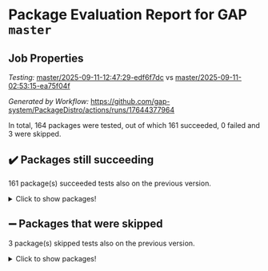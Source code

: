 # Package Evaluation Report for GAP `master`

## Job Properties

*Testing:* [master/2025-09-11-12:47:29-edf6f7dc](https://github.com/gap-system/PackageDistro/blob/data/reports/master/2025-09-11-12:47:29-edf6f7dc) vs [master/2025-09-11-02:53:15-ea75f04f](https://github.com/gap-system/PackageDistro/blob/data/reports/master/2025-09-11-02:53:15-ea75f04f)

*Generated by Workflow:* https://github.com/gap-system/PackageDistro/actions/runs/17644377964

In total, 164 packages were tested, out of which 161 succeeded, 0 failed and 3 were skipped.

## :heavy_check_mark: Packages still succeeding

161 package(s) succeeded tests also on the previous version.
<details><summary>Click to show packages!</summary>

- 4ti2interface 2024.11-01 [(success)](https://github.com/gap-system/PackageDistro/actions/runs/17644377964/job/50139372101)
- ace 5.7.0 [(success)](https://github.com/gap-system/PackageDistro/actions/runs/17644377964/job/50139372119)
- aclib 1.3.3 [(success)](https://github.com/gap-system/PackageDistro/actions/runs/17644377964/job/50139372126)
- agt 0.3.1 [(success)](https://github.com/gap-system/PackageDistro/actions/runs/17644377964/job/50139372123)
- alco 1.1.2 [(success)](https://github.com/gap-system/PackageDistro/actions/runs/17644377964/job/50139372112)
- alnuth 3.2.1 [(success)](https://github.com/gap-system/PackageDistro/actions/runs/17644377964/job/50139372232)
- anupq 3.3.2 [(success)](https://github.com/gap-system/PackageDistro/actions/runs/17644377964/job/50139372172)
- atlasrep 2.1.9 [(success)](https://github.com/gap-system/PackageDistro/actions/runs/17644377964/job/50139372210)
- autodoc 2025.05.09 [(success)](https://github.com/gap-system/PackageDistro/actions/runs/17644377964/job/50139372166)
- automata 1.16 [(success)](https://github.com/gap-system/PackageDistro/actions/runs/17644377964/job/50139372233)
- automgrp 1.3.3 [(success)](https://github.com/gap-system/PackageDistro/actions/runs/17644377964/job/50139372204)
- autpgrp 1.11.1 [(success)](https://github.com/gap-system/PackageDistro/actions/runs/17644377964/job/50139372169)
- cap 2025.08-03 [(success)](https://github.com/gap-system/PackageDistro/actions/runs/17644377964/job/50139372189)
- caratinterface 2.3.7 [(success)](https://github.com/gap-system/PackageDistro/actions/runs/17644377964/job/50139372196)
- cddinterface 2025.06.24 [(success)](https://github.com/gap-system/PackageDistro/actions/runs/17644377964/job/50139372206)
- circle 1.6.6 [(success)](https://github.com/gap-system/PackageDistro/actions/runs/17644377964/job/50139372186)
- classicpres 1.22 [(success)](https://github.com/gap-system/PackageDistro/actions/runs/17644377964/job/50139372170)
- cohomolo 1.6.11 [(success)](https://github.com/gap-system/PackageDistro/actions/runs/17644377964/job/50139372173)
- congruence 1.2.7 [(success)](https://github.com/gap-system/PackageDistro/actions/runs/17644377964/job/50139372239)
- corefreesub 0.6 [(success)](https://github.com/gap-system/PackageDistro/actions/runs/17644377964/job/50139372211)
- corelg 1.57 [(success)](https://github.com/gap-system/PackageDistro/actions/runs/17644377964/job/50139372171)
- crime 1.6 [(success)](https://github.com/gap-system/PackageDistro/actions/runs/17644377964/job/50139372209)
- crisp 1.4.8 [(success)](https://github.com/gap-system/PackageDistro/actions/runs/17644377964/job/50139372224)
- crypting 0.10.6 [(success)](https://github.com/gap-system/PackageDistro/actions/runs/17644377964/job/50139372198)
- cryst 4.1.29 [(success)](https://github.com/gap-system/PackageDistro/actions/runs/17644377964/job/50139372183)
- crystcat 1.1.10 [(success)](https://github.com/gap-system/PackageDistro/actions/runs/17644377964/job/50139372174)
- ctbllib 1.3.11 [(success)](https://github.com/gap-system/PackageDistro/actions/runs/17644377964/job/50139372178)
- cubefree 1.21 [(success)](https://github.com/gap-system/PackageDistro/actions/runs/17644377964/job/50139372199)
- curlinterface 2.4.2 [(success)](https://github.com/gap-system/PackageDistro/actions/runs/17644377964/job/50139372221)
- cvec 2.8.4 [(success)](https://github.com/gap-system/PackageDistro/actions/runs/17644377964/job/50139372194)
- datastructures 0.3.3 [(success)](https://github.com/gap-system/PackageDistro/actions/runs/17644377964/job/50139372214)
- deepthought 1.0.9 [(success)](https://github.com/gap-system/PackageDistro/actions/runs/17644377964/job/50139372256)
- design 1.8.2 [(success)](https://github.com/gap-system/PackageDistro/actions/runs/17644377964/job/50139372217)
- difsets 2.3.1 [(success)](https://github.com/gap-system/PackageDistro/actions/runs/17644377964/job/50139372238)
- digraphs 1.12.1 [(success)](https://github.com/gap-system/PackageDistro/actions/runs/17644377964/job/50139372231)
- edim 1.3.8 [(success)](https://github.com/gap-system/PackageDistro/actions/runs/17644377964/job/50139372242)
- example 4.4.1 [(success)](https://github.com/gap-system/PackageDistro/actions/runs/17644377964/job/50139372205)
- examplesforhomalg 2023.10-01 [(success)](https://github.com/gap-system/PackageDistro/actions/runs/17644377964/job/50139372216)
- factint 1.6.3 [(success)](https://github.com/gap-system/PackageDistro/actions/runs/17644377964/job/50139372281)
- ferret 1.0.15 [(success)](https://github.com/gap-system/PackageDistro/actions/runs/17644377964/job/50139372247)
- fga 1.5.0 [(success)](https://github.com/gap-system/PackageDistro/actions/runs/17644377964/job/50139372274)
- fining 1.5.6 [(success)](https://github.com/gap-system/PackageDistro/actions/runs/17644377964/job/50139372215)
- float 1.0.9 [(success)](https://github.com/gap-system/PackageDistro/actions/runs/17644377964/job/50139372346)
- format 1.4.4 [(success)](https://github.com/gap-system/PackageDistro/actions/runs/17644377964/job/50139372299)
- forms 1.2.13 [(success)](https://github.com/gap-system/PackageDistro/actions/runs/17644377964/job/50139372259)
- fplsa 1.2.7 [(success)](https://github.com/gap-system/PackageDistro/actions/runs/17644377964/job/50139372251)
- fr 2.4.13 [(success)](https://github.com/gap-system/PackageDistro/actions/runs/17644377964/job/50139372283)
- francy 2.0.3 [(success)](https://github.com/gap-system/PackageDistro/actions/runs/17644377964/job/50139372301)
- fwtree 1.3 [(success)](https://github.com/gap-system/PackageDistro/actions/runs/17644377964/job/50139372278)
- gapdoc 1.6.7 [(success)](https://github.com/gap-system/PackageDistro/actions/runs/17644377964/job/50139372296)
- gauss 2024.11-01 [(success)](https://github.com/gap-system/PackageDistro/actions/runs/17644377964/job/50139372260)
- gaussforhomalg 2024.08-01 [(success)](https://github.com/gap-system/PackageDistro/actions/runs/17644377964/job/50139372306)
- gbnp 1.1.0 [(success)](https://github.com/gap-system/PackageDistro/actions/runs/17644377964/job/50139372279)
- generalizedmorphismsforcap 2025.08-01 [(success)](https://github.com/gap-system/PackageDistro/actions/runs/17644377964/job/50139372340)
- genss 1.6.9 [(success)](https://github.com/gap-system/PackageDistro/actions/runs/17644377964/job/50139372272)
- gradedmodules 2024.12-01 [(success)](https://github.com/gap-system/PackageDistro/actions/runs/17644377964/job/50139372290)
- gradedringforhomalg 2024.07-01 [(success)](https://github.com/gap-system/PackageDistro/actions/runs/17644377964/job/50139372314)
- grape 4.9.3 [(success)](https://github.com/gap-system/PackageDistro/actions/runs/17644377964/job/50139372298)
- groupoids 1.78 [(success)](https://github.com/gap-system/PackageDistro/actions/runs/17644377964/job/50139372284)
- grpconst 2.6.5 [(success)](https://github.com/gap-system/PackageDistro/actions/runs/17644377964/job/50139372317)
- guarana 0.96.3 [(success)](https://github.com/gap-system/PackageDistro/actions/runs/17644377964/job/50139372323)
- guava 3.20 [(success)](https://github.com/gap-system/PackageDistro/actions/runs/17644377964/job/50139372326)
- hap 1.70 [(success)](https://github.com/gap-system/PackageDistro/actions/runs/17644377964/job/50139372300)
- hapcryst 0.1.15 [(success)](https://github.com/gap-system/PackageDistro/actions/runs/17644377964/job/50139372327)
- hecke 1.5.4 [(success)](https://github.com/gap-system/PackageDistro/actions/runs/17644377964/job/50139372285)
- help 4.0 [(success)](https://github.com/gap-system/PackageDistro/actions/runs/17644377964/job/50139372382)
- homalg 2024.01-01 [(success)](https://github.com/gap-system/PackageDistro/actions/runs/17644377964/job/50139372320)
- homalgtocas 2025.08-01 [(success)](https://github.com/gap-system/PackageDistro/actions/runs/17644377964/job/50139372336)
- ibnp 0.16 [(success)](https://github.com/gap-system/PackageDistro/actions/runs/17644377964/job/50139372387)
- idrel 2.48 [(success)](https://github.com/gap-system/PackageDistro/actions/runs/17644377964/job/50139372309)
- images 1.3.3 [(success)](https://github.com/gap-system/PackageDistro/actions/runs/17644377964/job/50139372335)
- inducereduce 1.1 [(success)](https://github.com/gap-system/PackageDistro/actions/runs/17644377964/job/50139372322)
- intpic 0.4.0 [(success)](https://github.com/gap-system/PackageDistro/actions/runs/17644377964/job/50139372333)
- io 4.9.3 [(success)](https://github.com/gap-system/PackageDistro/actions/runs/17644377964/job/50139372374)
- io_forhomalg 2023.02-04 [(success)](https://github.com/gap-system/PackageDistro/actions/runs/17644377964/job/50139372349)
- irredsol 1.4.4 [(success)](https://github.com/gap-system/PackageDistro/actions/runs/17644377964/job/50139372343)
- json 2.2.3 [(success)](https://github.com/gap-system/PackageDistro/actions/runs/17644377964/job/50139372356)
- jupyterkernel 1.5.1 [(success)](https://github.com/gap-system/PackageDistro/actions/runs/17644377964/job/50139372331)
- jupyterviz 1.5.6 [(success)](https://github.com/gap-system/PackageDistro/actions/runs/17644377964/job/50139372325)
- kan 1.37 [(success)](https://github.com/gap-system/PackageDistro/actions/runs/17644377964/job/50139372353)
- kbmag 1.5.11 [(success)](https://github.com/gap-system/PackageDistro/actions/runs/17644377964/job/50139372410)
- laguna 3.9.7 [(success)](https://github.com/gap-system/PackageDistro/actions/runs/17644377964/job/50139372407)
- liealgdb 2.2.1 [(success)](https://github.com/gap-system/PackageDistro/actions/runs/17644377964/job/50139372385)
- liepring 2.9.1 [(success)](https://github.com/gap-system/PackageDistro/actions/runs/17644377964/job/50139372372)
- liering 2.4.2 [(success)](https://github.com/gap-system/PackageDistro/actions/runs/17644377964/job/50139372352)
- linearalgebraforcap 2025.08-02 [(success)](https://github.com/gap-system/PackageDistro/actions/runs/17644377964/job/50139372383)
- lins 0.9 [(success)](https://github.com/gap-system/PackageDistro/actions/runs/17644377964/job/50139372361)
- localizeringforhomalg 2023.10-01 [(success)](https://github.com/gap-system/PackageDistro/actions/runs/17644377964/job/50139372391)
- loops 3.4.4 [(success)](https://github.com/gap-system/PackageDistro/actions/runs/17644377964/job/50139372350)
- lpres 1.1.1 [(success)](https://github.com/gap-system/PackageDistro/actions/runs/17644377964/job/50139372375)
- majoranaalgebras 1.5.2 [(success)](https://github.com/gap-system/PackageDistro/actions/runs/17644377964/job/50139372342)
- mapclass 1.4.6 [(success)](https://github.com/gap-system/PackageDistro/actions/runs/17644377964/job/50139372339)
- matgrp 0.72 [(success)](https://github.com/gap-system/PackageDistro/actions/runs/17644377964/job/50139372360)
- matricesforhomalg 2025.09-01 [(success)](https://github.com/gap-system/PackageDistro/actions/runs/17644377964/job/50139372347)
- modisom 3.0.0 [(success)](https://github.com/gap-system/PackageDistro/actions/runs/17644377964/job/50139372363)
- modulepresentationsforcap 2025.08-02 [(success)](https://github.com/gap-system/PackageDistro/actions/runs/17644377964/job/50139372428)
- modules 2024.12-01 [(success)](https://github.com/gap-system/PackageDistro/actions/runs/17644377964/job/50139372394)
- monoidalcategories 2025.08-02 [(success)](https://github.com/gap-system/PackageDistro/actions/runs/17644377964/job/50139372490)
- nconvex 2024.12-01 [(success)](https://github.com/gap-system/PackageDistro/actions/runs/17644377964/job/50139372464)
- nilmat 1.4.2 [(success)](https://github.com/gap-system/PackageDistro/actions/runs/17644377964/job/50139372403)
- nock 1.5 [(success)](https://github.com/gap-system/PackageDistro/actions/runs/17644377964/job/50139372418)
- normalizinterface 1.4.1 [(success)](https://github.com/gap-system/PackageDistro/actions/runs/17644377964/job/50139372415)
- nq 2.5.11 [(success)](https://github.com/gap-system/PackageDistro/actions/runs/17644377964/job/50139372397)
- numericalsgps 1.4.0 [(success)](https://github.com/gap-system/PackageDistro/actions/runs/17644377964/job/50139372440)
- openmath 11.5.3 [(success)](https://github.com/gap-system/PackageDistro/actions/runs/17644377964/job/50139372423)
- orb 5.0.1 [(success)](https://github.com/gap-system/PackageDistro/actions/runs/17644377964/job/50139372393)
- packagemanager 1.6.3 [(success)](https://github.com/gap-system/PackageDistro/actions/runs/17644377964/job/50139372396)
- patternclass 2.4.5 [(success)](https://github.com/gap-system/PackageDistro/actions/runs/17644377964/job/50139372449)
- permut 2.0.5 [(success)](https://github.com/gap-system/PackageDistro/actions/runs/17644377964/job/50139372409)
- polenta 1.3.11 [(success)](https://github.com/gap-system/PackageDistro/actions/runs/17644377964/job/50139372420)
- polycyclic 2.17 [(success)](https://github.com/gap-system/PackageDistro/actions/runs/17644377964/job/50139372469)
- polymaking 0.8.7 [(success)](https://github.com/gap-system/PackageDistro/actions/runs/17644377964/job/50139372452)
- primgrp 4.0.0 [(success)](https://github.com/gap-system/PackageDistro/actions/runs/17644377964/job/50139372455)
- profiling 2.6.2 [(success)](https://github.com/gap-system/PackageDistro/actions/runs/17644377964/job/50139372456)
- qdistrnd 0.9.5 [(success)](https://github.com/gap-system/PackageDistro/actions/runs/17644377964/job/50139372446)
- qpa 1.35 [(success)](https://github.com/gap-system/PackageDistro/actions/runs/17644377964/job/50139372411)
- quagroup 1.8.4 [(success)](https://github.com/gap-system/PackageDistro/actions/runs/17644377964/job/50139372477)
- radiroot 2.9 [(success)](https://github.com/gap-system/PackageDistro/actions/runs/17644377964/job/50139372442)
- rcwa 4.7.1 [(success)](https://github.com/gap-system/PackageDistro/actions/runs/17644377964/job/50139372476)
- rds 1.8 [(success)](https://github.com/gap-system/PackageDistro/actions/runs/17644377964/job/50139372457)
- recog 1.4.4 [(success)](https://github.com/gap-system/PackageDistro/actions/runs/17644377964/job/50139372511)
- repndecomp 1.3.0 [(success)](https://github.com/gap-system/PackageDistro/actions/runs/17644377964/job/50139372527)
- repsn 3.1.2 [(success)](https://github.com/gap-system/PackageDistro/actions/runs/17644377964/job/50139372467)
- resclasses 4.7.3 [(success)](https://github.com/gap-system/PackageDistro/actions/runs/17644377964/job/50139372499)
- ringsforhomalg 2024.11-02 [(success)](https://github.com/gap-system/PackageDistro/actions/runs/17644377964/job/50139372492)
- sco 2023.08-01 [(success)](https://github.com/gap-system/PackageDistro/actions/runs/17644377964/job/50139372541)
- scscp 2.4.4 [(success)](https://github.com/gap-system/PackageDistro/actions/runs/17644377964/job/50139372508)
- semigroups 5.5.4 [(success)](https://github.com/gap-system/PackageDistro/actions/runs/17644377964/job/50139372465)
- sglppow 2.4 [(success)](https://github.com/gap-system/PackageDistro/actions/runs/17644377964/job/50139372513)
- sgpviz 0.999.6 [(success)](https://github.com/gap-system/PackageDistro/actions/runs/17644377964/job/50139372501)
- simpcomp 2.1.14 [(success)](https://github.com/gap-system/PackageDistro/actions/runs/17644377964/job/50139372539)
- singular 2025.08.26 [(success)](https://github.com/gap-system/PackageDistro/actions/runs/17644377964/job/50139372534)
- sl2reps 1.1 [(success)](https://github.com/gap-system/PackageDistro/actions/runs/17644377964/job/50139372486)
- sla 1.6.2 [(success)](https://github.com/gap-system/PackageDistro/actions/runs/17644377964/job/50139372500)
- smallantimagmas 0.4.1 [(success)](https://github.com/gap-system/PackageDistro/actions/runs/17644377964/job/50139372518)
- smallgrp 1.5.4 [(success)](https://github.com/gap-system/PackageDistro/actions/runs/17644377964/job/50139372535)
- smallsemi 0.7.2 [(success)](https://github.com/gap-system/PackageDistro/actions/runs/17644377964/job/50139372507)
- sonata 2.9.6 [(success)](https://github.com/gap-system/PackageDistro/actions/runs/17644377964/job/50139372546)
- sophus 1.27 [(success)](https://github.com/gap-system/PackageDistro/actions/runs/17644377964/job/50139372533)
- sotgrps 1.3 [(success)](https://github.com/gap-system/PackageDistro/actions/runs/17644377964/job/50139372491)
- spinsym 1.5.2 [(success)](https://github.com/gap-system/PackageDistro/actions/runs/17644377964/job/50139372488)
- standardff 1.0 [(success)](https://github.com/gap-system/PackageDistro/actions/runs/17644377964/job/50139372523)
- symbcompcc 1.3.2 [(success)](https://github.com/gap-system/PackageDistro/actions/runs/17644377964/job/50139372509)
- thelma 1.3 [(success)](https://github.com/gap-system/PackageDistro/actions/runs/17644377964/job/50139372522)
- tomlib 1.2.11 [(success)](https://github.com/gap-system/PackageDistro/actions/runs/17644377964/job/50139372576)
- toolsforhomalg 2025.05-01 [(success)](https://github.com/gap-system/PackageDistro/actions/runs/17644377964/job/50139372603)
- toric 1.9.6 [(success)](https://github.com/gap-system/PackageDistro/actions/runs/17644377964/job/50139372555)
- transgrp 3.6.5 [(success)](https://github.com/gap-system/PackageDistro/actions/runs/17644377964/job/50139372516)
- typeset 1.2.3 [(success)](https://github.com/gap-system/PackageDistro/actions/runs/17644377964/job/50139372529)
- ugaly 4.1.3 [(success)](https://github.com/gap-system/PackageDistro/actions/runs/17644377964/job/50139372563)
- unipot 1.6 [(success)](https://github.com/gap-system/PackageDistro/actions/runs/17644377964/job/50139372530)
- unitlib 5.0.0 [(success)](https://github.com/gap-system/PackageDistro/actions/runs/17644377964/job/50139372551)
- utils 0.91 [(success)](https://github.com/gap-system/PackageDistro/actions/runs/17644377964/job/50139372564)
- uuid 0.7 [(success)](https://github.com/gap-system/PackageDistro/actions/runs/17644377964/job/50139372577)
- walrus 0.9991 [(success)](https://github.com/gap-system/PackageDistro/actions/runs/17644377964/job/50139372582)
- wedderga 4.11.1 [(success)](https://github.com/gap-system/PackageDistro/actions/runs/17644377964/job/50139372560)
- wpe 0.8 [(success)](https://github.com/gap-system/PackageDistro/actions/runs/17644377964/job/50139372635)
- xmod 2.95 [(success)](https://github.com/gap-system/PackageDistro/actions/runs/17644377964/job/50139372579)
- xmodalg 1.32 [(success)](https://github.com/gap-system/PackageDistro/actions/runs/17644377964/job/50139372562)
- yangbaxter 0.10.7 [(success)](https://github.com/gap-system/PackageDistro/actions/runs/17644377964/job/50139372565)
- zeromqinterface 0.17 [(success)](https://github.com/gap-system/PackageDistro/actions/runs/17644377964/job/50139372570)
</details>

## :heavy_minus_sign: Packages that were skipped

3 package(s) skipped tests also on the previous version.
<details><summary>Click to show packages!</summary>

- browse 1.8.21 [(skipped)](https://github.com/gap-system/PackageDistro/actions/runs/17644377964/job/50138667025)
- itc 1.5.1 [(skipped)](https://github.com/gap-system/PackageDistro/actions/runs/17644377964/job/50138667025)
- xgap 4.32 [(skipped)](https://github.com/gap-system/PackageDistro/actions/runs/17644377964/job/50138667025)
</details>

